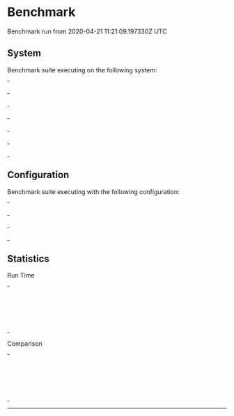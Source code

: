 # Benchmark

Benchmark run from 2020-04-21 11:21:09.197330Z UTC

## System

Benchmark suite executing on the following system:

<table style="width: 1%">
  <tr>
    <th style="width: 1%; white-space: nowrap">Operating System</th>
    <td>macOS</td>
  </tr><tr>
    <th style="white-space: nowrap">CPU Information</th>
    <td style="white-space: nowrap">Intel(R) Core(TM) i5-9600K CPU @ 3.70GHz</td>
  </tr><tr>
    <th style="white-space: nowrap">Number of Available Cores</th>
    <td style="white-space: nowrap">6</td>
  </tr><tr>
    <th style="white-space: nowrap">Available Memory</th>
    <td style="white-space: nowrap">32 GB</td>
  </tr><tr>
    <th style="white-space: nowrap">Elixir Version</th>
    <td style="white-space: nowrap">1.10.2</td>
  </tr><tr>
    <th style="white-space: nowrap">Erlang Version</th>
    <td style="white-space: nowrap">22.2.6</td>
  </tr>
</table>

## Configuration

Benchmark suite executing with the following configuration:

<table style="width: 1%">
  <tr>
    <th style="width: 1%">:time</th>
    <td style="white-space: nowrap">5 s</td>
  </tr><tr>
    <th>:parallel</th>
    <td style="white-space: nowrap">1</td>
  </tr><tr>
    <th>:warmup</th>
    <td style="white-space: nowrap">2 s</td>
  </tr>
</table>

## Statistics

Run Time
<table style="width: 1%">
  <tr>
    <th>Name</th>
    <th style="text-align: right">IPS</th>
    <th style="text-align: right">Average</th>
    <th style="text-align: right">Devitation</th>
    <th style="text-align: right">Median</th>
    <th style="text-align: right">99th&nbsp;%</th>
  </tr>
  <tr>
    <td style="white-space: nowrap">Integer plus 0.0</td>
    <td style="white-space: nowrap; text-align: right">10.24 M</td>
    <td style="white-space: nowrap; text-align: right">97.64 ns</td>
    <td style="white-space: nowrap; text-align: right">±347.23%</td>
    <td style="white-space: nowrap; text-align: right">0 ns</td>
    <td style="white-space: nowrap; text-align: right">990 ns</td>
  </tr>
  <tr>
    <td style="white-space: nowrap">Integer multiplied by 1.0</td>
    <td style="white-space: nowrap; text-align: right">9.80 M</td>
    <td style="white-space: nowrap; text-align: right">101.99 ns</td>
    <td style="white-space: nowrap; text-align: right">±328.38%</td>
    <td style="white-space: nowrap; text-align: right">0 ns</td>
    <td style="white-space: nowrap; text-align: right">990 ns</td>
  </tr>
  <tr>
    <td style="white-space: nowrap">String.to_float/1</td>
    <td style="white-space: nowrap; text-align: right">2.20 M</td>
    <td style="white-space: nowrap; text-align: right">455.40 ns</td>
    <td style="white-space: nowrap; text-align: right">±4498.42%</td>
    <td style="white-space: nowrap; text-align: right">0 ns</td>
    <td style="white-space: nowrap; text-align: right">1990 ns</td>
  </tr>
</table>
Comparison
<table style="width: 1%">
  <tr>
    <th>Name</th>
    <th style="text-align: right">IPS</th>
    <th style="text-align: right">Slower</th>
  <tr>
    <td style="white-space: nowrap">Integer plus 0.0</td>
    <td style="white-space: nowrap;text-align: right">10.24 M</td>
    <td>&nbsp;</td>
  </tr>
  <tr>
    <td style="white-space: nowrap">Integer multiplied by 1.0</td>
    <td style="white-space: nowrap; text-align: right">9.80 M</td>
    <td style="white-space: nowrap; text-align: right">1.04x</td>
  </tr>
  <tr>
    <td style="white-space: nowrap">String.to_float/1</td>
    <td style="white-space: nowrap; text-align: right">2.20 M</td>
    <td style="white-space: nowrap; text-align: right">4.66x</td>
  </tr>
</table>
<hr/>
